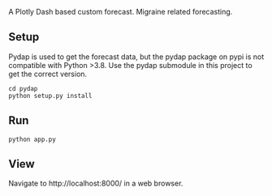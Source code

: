 A Plotly Dash based custom forecast. Migraine related forecasting.

Setup
-----

Pydap is used to get the forecast data, but the pydap package on pypi is not
compatible with Python >3.8. Use the pydap submodule in this project to get
the correct version.

    cd pydap
    python setup.py install

Run
---

    python app.py

View
----

Navigate to http://localhost:8000/ in a web browser.
